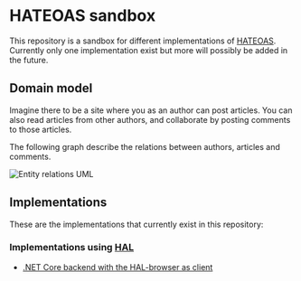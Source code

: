 # HATEOAS sandbox

This repository is a sandbox for different implementations of [HATEOAS](https://en.wikipedia.org/wiki/HATEOAS). Currently only one implementation exist but more will possibly be added in the future.

## Domain model

Imagine there to be a site where you as an author can post articles. You can also read articles from other authors, and collaborate by posting comments to those articles.

The following graph describe the relations between authors, articles and comments.

![Entity relations UML](https://g.gravizo.com/source/custom_relations_uml?https%3A%2F%2Fraw.githubusercontent.com%2FFantasticFiasco%2Fsandbox-hateoas%2Fdocs%2Freadme%2Fdoc%2Fresources%2FUML.md)

## Implementations

These are the implementations that currently exist in this repository:

### Implementations using [HAL](http://stateless.co/hal_specification.html)

- [.NET Core backend with the HAL-browser as client](./src/hal/dotnet-and-hal-browser)